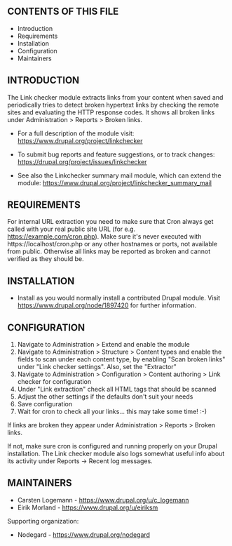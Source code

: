 CONTENTS OF THIS FILE
---------------------

 * Introduction
 * Requirements
 * Installation
 * Configuration
 * Maintainers


INTRODUCTION
------------

The Link checker module extracts links from your content when saved and
periodically tries to detect broken hypertext links by checking the remote
sites and evaluating the HTTP response codes. It shows all broken links under
Administration > Reports > Broken links.

  * For a full description of the module visit:
    https://www.drupal.org/project/linkchecker

  * To submit bug reports and feature suggestions, or to track changes:
    https://drupal.org/project/issues/linkchecker

  * See also the Linkchecker summary mail module, which can extend the module:
    https://www.drupal.org/project/linkchecker_summary_mail


REQUIREMENTS
------------

For internal URL extraction you need to make sure that Cron always get called
with your real public site URL (for e.g. https://example.com/cron.php). Make
sure it's never executed with https://localhost/cron.php or any other
hostnames or ports, not available from public. Otherwise all links may be
reported as broken and cannot verified as they should be.


INSTALLATION
------------

  * Install as you would normally install a contributed Drupal module. Visit
    https://www.drupal.org/node/1897420 for further information.


CONFIGURATION
-------------

  1. Navigate to Administration > Extend and enable the module
  2. Navigate to Administration > Structure > Content types and enable the
  fields to scan under each content type, by enabling "Scan broken links"
  under "Link checker settings". Also, set the "Extractor"
  3. Navigate to Administration > Configuration > Content authoring >
  Link checker for configuration
  4. Under "Link extraction" check all HTML tags that should be scanned
  5. Adjust the other settings if the defaults don't suit your needs
  6. Save configuration
  7. Wait for cron to check all your links... this may take some time! :-)

If links are broken they appear under Administration > Reports > Broken links.

If not, make sure cron is configured and running properly on your Drupal
installation. The Link checker module also logs somewhat useful info about its
activity under Reports -> Recent log messages.


MAINTAINERS
-----------

  * Carsten Logemann - https://www.drupal.org/u/c_logemann
  * Eirik Morland - https://www.drupal.org/u/eiriksm

Supporting organization:

  * Nodegard - https://www.drupal.org/nodegard

